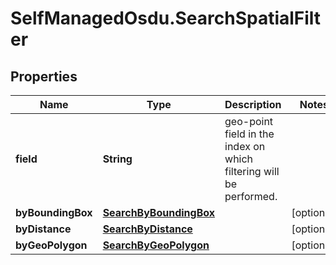 # SelfManagedOsdu.SearchSpatialFilter

## Properties
Name | Type | Description | Notes
------------ | ------------- | ------------- | -------------
**field** | **String** | geo-point field in the index on which filtering will be performed. | 
**byBoundingBox** | [**SearchByBoundingBox**](SearchByBoundingBox.md) |  | [optional] 
**byDistance** | [**SearchByDistance**](SearchByDistance.md) |  | [optional] 
**byGeoPolygon** | [**SearchByGeoPolygon**](SearchByGeoPolygon.md) |  | [optional] 



